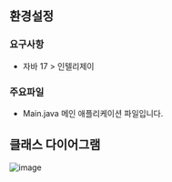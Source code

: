 ## 환경설정 

### 요구사항 
- 자바 17 > 인텔리제이

### 주요파일 
- Main.java 메인 애플리케이션 파일입니다. 


## 클래스 다이어그램 
![image](https://github.com/user-attachments/assets/50f2bc6f-3e78-4c61-aed7-388442a0201f)
